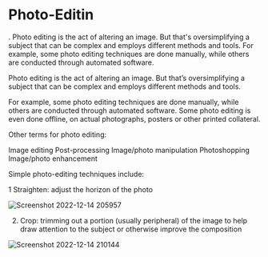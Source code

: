 # Photo-Editin
. Photo editing is the act of altering an image. But that's oversimplifying a subject that can be complex and employs different methods and tools. For example, some photo editing techniques are done manually, while others are conducted through automated software.



Photo editing is the act of altering an image. But that’s oversimplifying a subject that can be complex and employs different methods and tools.

For example, some photo editing techniques are done manually, while others are conducted through automated software. Some photo editing is even done offline, on actual photographs, posters or other printed collateral.


Other terms for photo editing:

Image editing
Post-processing
Image/photo manipulation
Photoshopping
Image/photo enhancement




Simple photo-editing techniques include:

1 Straighten: adjust the horizon of the photo


![Screenshot 2022-12-14 205957](https://user-images.githubusercontent.com/102504625/207638287-b9717acd-dbdf-4264-92e4-91379bfd81df.png)



2. Crop: trimming out a portion (usually peripheral) of the image to help draw attention to the subject or otherwise improve the composition


![Screenshot 2022-12-14 210144](https://user-images.githubusercontent.com/102504625/207638618-ad703ba0-690f-4422-8127-2c250d912c24.png)
